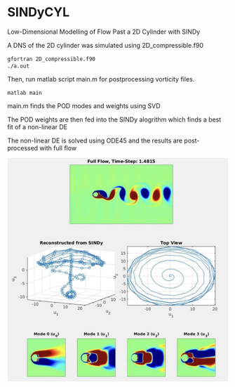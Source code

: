 # SINDyCYL
Low-Dimensional Modelling of Flow Past a 2D Cylinder with SINDy

A DNS of the 2D cylinder was simulated using 2D_compressible.f90
```
gfortran 2D_compressible.f90
./a.out
```

Then, run matlab script main.m for postprocessing vorticity files.
```
matlab main
```

main.m finds the POD modes and weights using SVD

The POD weights are then fed into the SINDy alogrithm which finds a best fit of a non-linear DE

The non-linear DE is solved using ODE45 and the results are post-processed with full flow

![Hopf bifurcation observed first 3 modes](Pictures/collage.jpg)

